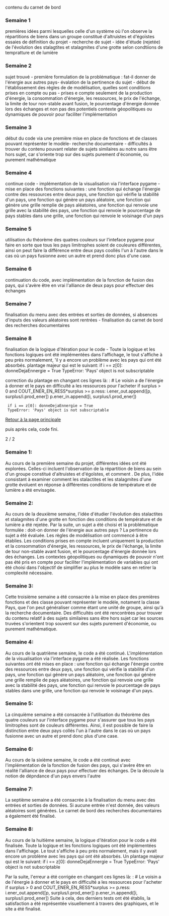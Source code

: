 contenu du carnet de bord

### Semaine 1
premières idées parmi lesquelles celle d'un système où l'on observe la répartitions de biens dans un groupe constitué d'altruistes et d'égoïstes
essaies de définition du projet - recherche de sujet - idée d'étude (rejetée) de l'évolution des stalagtites et stalagmites d'une grotte selon condtiions de tempratture et de lumière
### Semaine 2
sujet trouvé - première formulation de la problématique : fat-il donner de l'énergie aux autres pays- évalation de la pertinence du sujet - début de l'établissement des règles de de modélisation, quelles sont conditions prises en compte ou pas - prises e compte seulement de la production d'énergie, la consommation d'énergie, les ressources, le prix de l'échange, la limite de tour non-stable avant fusion, le pourcentage d'énergie donnée lors des échanges et non pas des potentiels contexte géopolitiques ou dynamiques de pouvoir pour faciliter l'implémentation

### Semaine 3
début du code via une première mise en place de fonctions et de classes pouvant représenter le modèle- recherche documentaire - difficultés à trouver du contenu pouvant relater de sujets similaires au notre sans être hors sujet, car s'oriente trop sur des sujets purement d'économie, ou purement mathématique
### Semaine 4
continue code - implémentation de la visualisation via l'interface pygame - mise en place des fonctions suivantes : une fonction qui échange l'énergie contre des ressources entre deux pays, une fonction qui vérifie la stabilité d'un pays, une fonction qui génère un pays aléatoire, une fonction qui génère une grille remplie de pays aléatoires, une fonction qui renvoie une grille avec la stabilité des pays, une fonction qui renvoie le pourcentage de pays stables dans une grille, une fonction qui renvoie le voisinage d'un pays
### Semaine 5
utilisation du théorème des quatres couleurs sur l'inteface pygame pour faire en sorte que tous les pays limitrophes soient de couleures différentes, ainsi on peut faire la différence entre deux pays coollés l'un à l'autre dans le cas où un pays fusionne avec un autre et prend donc plus d'une case.
### Semaine 6
continuation du code, avec implémentation de la fonction de fusion des pays, qui s'avère être en vrai l'alliance de deux pays pour effectuer des échanges
### Semaine 7
finalisation du menu avec des entrées et sorties de données, si absences d'inputs des valeurs aléatoires sont rentrées - finalisation du carnet de bord des recherches documentaires
### Semaine 8
finalisation de la logique d'itération pour le code - Toute la logique et les fonctions logiques ont été implémentées dans l'affichage, le tout s'affiche à peu près normalement, 'il y a encore un problème avec les pays qui ont été absorbés. plantage majeur qui est le suivant: if i == z[0]: donneDejaEnnergie = True
     TypeError: 'Pays' object is not subscriptable 
     
     
correction du plantage en changant ces lignes là: : # Le voisin a de l'énergie à donner et le pays en difficulté a les ressources pour l'acheter
                        if surplus > 0 and COUT_ENER_EN_RESS*surplus >= p.ress:
                            i.ener_out.append([p, surplus/i.prod_ener])
                            p.ener_in.append([i, surplus/i.prod_ener])


     if i == z[0]: donneDejaEnnergie = True
     TypeError: 'Pays' object is not subscriptable 
<a href="index.html"> Retour à la page principale </a>


puis après cela, code fini. 











2 / 2

### Semaine 1:
Au cours de la première semaine du projet, différentes idées ont été explorées. Celles-ci incluent l'observation de la répartition de biens au sein d'un groupe constitué d'altruistes et d'égoïstes, et comment . De plus, l'idée consistant à examiner comment les stalactites et les stalagmites d'une grotte évoluent en réponse à différentes conditions de température et de lumière a été envisagée.

### Semaine 2:
Au cours de la deuxième semaine,  l'idée d'étudier l'évolution des stalactites et stalagmites d'une grotte en fonction des conditions de température et de lumière a été rejetée. Par la suite, un sujet a été choisi et la problématique formulée : doit-on donner de l'énergie aux autres pays ? La pertinence du sujet a été évaluée. Les règles de modélisation ont commencé à être établies. Les conditions prises en compte incluent uniquement la production et la consommation d'énergie, les ressources, le prix de l'échange, la limite de tour non-stable avant fusion, et le pourcentage d'énergie donnée lors des échanges. Les contextes géopolitiques ou dynamiques de pouvoir n'ont pas été pris en compte pour faciliter l'implémentation de variables qui ont été choisi dans l'objectif de simplifier au plus le modèle sans en retirer la complexité nécessaire.

### Semaine 3:
Cette troisième semaine a été consacrée à la mise en place des premières fonctions et des classe pouvant représenter le modèle, notament la classe Pays, que l'on peut généraliser comme étant une unité de groupe,  ainsi qu'à la recherche documentaire. Des difficultés ont été rencontrées pour trouver du contenu relatif à des sujets similaires sans être hors sujet car les sources truvées s'orientent trop souvent sur des sujets purement d'économie, ou purement mathématique.

### Semaine 4:
Au cours de la quatrième semaine, le code a été continué. L'implémentation de la visualisation via l'interface pygame a été réalisée. Les fonctions suivantes ont été mises en place : une fonction qui échange l'énergie contre des ressources entre deux pays, une fonction qui vérifie la stabilité d'un pays, une fonction qui génère un pays aléatoire, une fonction qui génère une grille remplie de pays aléatoires, une fonction qui renvoie une grille avec la stabilité des pays, une fonction qui renvoie le pourcentage de pays stables dans une grille, une fonction qui renvoie le voisinage d'un pays.

### Semaine 5:
La cinquième semaine a été consacrée à l'utilisation du théorème des quatre couleurs sur l'interface pygame pour s'assurer que tous les pays limitrophes sont de couleurs différentes. Ainsi, il est possible de faire la distinction entre deux pays collés l'un à l'autre dans le cas où un pays fusionne avec un autre et prend donc plus d'une case.

### Semaine 6:
Au cours de la sixième semaine, le code a été continué avec l'implémentation de la fonction de fusion des pays, qui s'avère être en réalité l'alliance de deux pays pour effectuer des échanges. De la découle la notion de dépndance d'un pays envers l'autre

### Semaine 7:
La septième semaine a été consacrée à la finalisation du menu avec des entrées et sorties de données. Si aucune entrée n'est donnée, des valeurs aléatoires sont générées. Le carnet de bord des recherches documentaires a également été finalisé.

### Semaine 8:
Au cours de la huitième semaine, la logique d'itération pour le code a été finalisée. Toute la logique et les fonctions logiques ont été implémentées dans l'affichage. Le tout s'affiche à peu près normalement, mais il y avait encore un problème avec les pays qui ont été absorbés. Un plantage majeur qui est le suivant: if i == z[0]: donneDejaEnnergie = True
     TypeError: 'Pays' object is not subscriptable 
     
     
Par la suite, l'erreur a été corrigée en changant ces lignes là: : # Le voisin a de l'énergie à donner et le pays en difficulté a les ressources pour l'acheter
                        if surplus > 0 and COUT_ENER_EN_RESS*surplus >= p.ress:
                            i.ener_out.append([p, surplus/i.prod_ener])
                            p.ener_in.append([i, surplus/i.prod_ener])
 Suite à cela, des derniers tests ont été établis, la satisfaction a été représentée visuellement à travers des graphiques, et le site a été finalisé.
